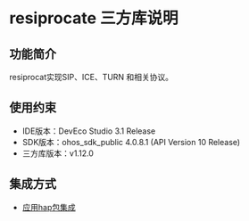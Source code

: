 # resiprocate 三方库说明
## 功能简介
resiprocat实现SIP、ICE、TURN 和相关协议。
## 使用约束
- IDE版本：DevEco Studio 3.1 Release
- SDK版本：ohos_sdk_public 4.0.8.1 (API Version 10 Release)
- 三方库版本：v1.12.0

## 集成方式
+ [应用hap包集成](docs/hap_integrate.md)